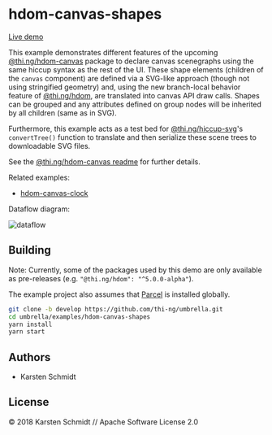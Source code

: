 # hdom-canvas-shapes

[Live demo](http://demo.thi.ng/umbrella/hdom-canvas-shapes/)

This example demonstrates different features of the upcoming
[@thi.ng/hdom-canvas](https://github.com/thi-ng/umbrella/tree/develop/packages/hdom-canvas)
package to declare canvas scenegraphs using the same hiccup syntax as
the rest of the UI. These shape elements (children of the `canvas`
component) are defined via a SVG-like approach (though not using
stringified geometry) and, using the new branch-local behavior feature
of
[@thi.ng/hdom](https://github.com/thi-ng/umbrella/tree/develop/packages/hdom),
are translated into canvas API draw calls. Shapes can be grouped and any
attributes defined on group nodes will be inherited by all children
(same as in SVG).

Furthermore, this example acts as a test bed for
[@thi.ng/hiccup-svg](https://github.com/thi-ng/umbrella/tree/develop/packages/hiccup-svg)'s
`convertTree()` function to translate and then serialize these scene
trees to downloadable SVG files.

See the [@thi.ng/hdom-canvas
readme](https://github.com/thi-ng/umbrella/tree/develop/packages/hdom-canvas)
for further details.

Related examples:

- [hdom-canvas-clock](https://github.com/thi-ng/umbrella/tree/develop/examples/hdom-canvas-clock)

Dataflow diagram:

![dataflow](https://raw.githubusercontent.com/thi-ng/umbrella/develop/assets/hdom-canvas-shapes.png)

## Building

Note: Currently, some of the packages used by this demo are only
available as pre-releases (e.g. `"@thi.ng/hdom": "^5.0.0-alpha"`).

The example project also assumes that [Parcel](https://parceljs.org) is
installed globally.

```bash
git clone -b develop https://github.com/thi-ng/umbrella.git
cd umbrella/examples/hdom-canvas-shapes
yarn install
yarn start
```

## Authors

- Karsten Schmidt

## License

&copy; 2018 Karsten Schmidt // Apache Software License 2.0
